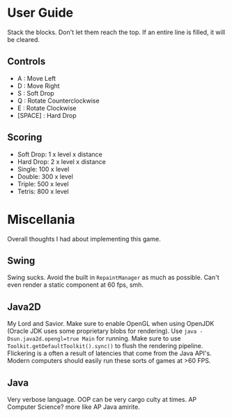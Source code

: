 # User Guide
Stack the blocks. Don't let them reach the top. If an entire line is filled, it will be cleared.
## Controls
- A : Move Left
- D : Move Right
- S : Soft Drop
- Q : Rotate Counterclockwise
- E : Rotate Clockwise
- [SPACE] : Hard Drop
## Scoring
- Soft Drop: 1 x level x distance
- Hard Drop: 2 x level x distance
- Single: 100 x level
- Double: 300 x level
- Triple: 500 x level
- Tetris: 800 x level
# Miscellania
Overall thoughts I had about implementing this game.
## Swing
Swing sucks. Avoid the built in `RepaintManager` as much as possible. Can't even render a static component at 60 fps, smh.
## Java2D
My Lord and Savior. Make sure to enable OpenGL when using OpenJDK (Oracle JDK uses some proprietary blobs for rendering). Use `java -Dsun.java2d.opengl=true Main` for running. Make sure to use `Toolkit.getDefaultToolkit().sync()` to flush the rendering pipeline. Flickering is a often a result of latencies that come from the Java API's. Modern computers should easily run these sorts of games at >60 FPS. 
## Java 
Very verbose language. OOP can be very cargo culty at times. AP Computer Science? more like AP Java amirite.